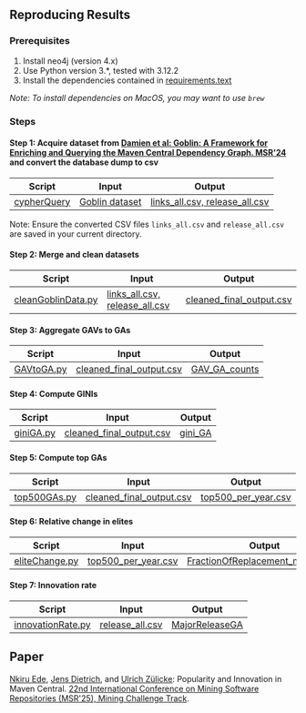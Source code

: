 ## Reproducing Results



### Prerequisites

1. Install neo4j (version 4.x)
2. Use Python version 3.*, tested with 3.12.2
3. Install the dependencies contained in [requirements.text](https://github.com/nkiru-ede/Popularity_and_Innovation_in_Maven_Central/blob/main/requirements.txt)

*Note: To install dependencies on MacOS, you may want to use `brew`*


### Steps

#### Step 1: Acquire dataset from [Damien et al: Goblin: A Framework for Enriching and Querying the Maven Central Dependency Graph. MSR'24](https://dl.acm.org/doi/10.1145/3643991.3644879) and convert the database dump to csv

| Script | Input | Output |
| --- | --- | --- |
|[cypherQuery](https://github.com/nkiru-ede/Popularity_and_Innovation_in_Maven_Central/blob/main/scripts/cypherQuery) |[Goblin dataset](https://zenodo.org/records/13734581)  |[links_all.csv, release_all.csv](https://doi.org/10.5281/zenodo.14184349)


Note: Ensure the converted CSV files `links_all.csv` and `release_all.csv` are saved in your current directory.

#### Step 2: Merge and clean datasets 

| Script | Input | Output |
| --- | --- | --- |
|[cleanGoblinData.py](https://github.com/nkiru-ede/Popularity_and_Innovation_in_Maven_Central/blob/main/scripts/cleanGoblinData.py)|[links_all.csv, release_all.csv](https://zenodo.org/uploads/14184350) |[cleaned_final_output.csv](https://doi.org/10.5281/zenodo.14184349)


#### Step 3: Aggregate GAVs to GAs 
| Script | Input | Output |
| --- | --- | --- |
|[GAVtoGA.py](https://github.com/nkiru-ede/Popularity_and_Innovation_in_Maven_Central/blob/main/scripts/GAVtoGA.py)|  [cleaned_final_output.csv](https://doi.org/10.5281/zenodo.14184349)| [GAV_GA_counts](https://github.com/nkiru-ede/Popularity_and_Innovation_in_Maven_Central/blob/main/plots/GAV_GA_counts.png)|



#### Step 4: Compute GINIs
| Script | Input | Output |
| --- | --- | --- |
|[giniGA.py](https://github.com/nkiru-ede/Popularity_and_Innovation_in_Maven_Central/blob/main/scripts/giniGA.py)|[cleaned_final_output.csv](https://doi.org/10.5281/zenodo.14184349)|[gini_GA](https://github.com/nkiru-ede/Popularity_and_Innovation_in_Maven_Central/blob/main/plots/gini_GA.png)|


#### Step 5: Compute top GAs
| Script | Input | Output |
| --- | --- | --- |
|[top500GAs.py](https://github.com/nkiru-ede/Popularity_and_Innovation_in_Maven_Central/blob/main/scripts/top500GAs.py)| [cleaned_final_output.csv](https://doi.org/10.5281/zenodo.14184349) |[top500_per_year.csv](https://zenodo.org/uploads/14184350) |


#### Step 6: Relative change in elites
| Script | Input | Output |
| ---| --- | --- |
|[eliteChange.py](https://github.com/nkiru-ede/Popularity_and_Innovation_in_Maven_Central/blob/main/scripts/eliteChange.py)| [top500_per_year.csv](https://doi.org/10.5281/zenodo.14184349)  |[FractionOfReplacement_minus2024](https://github.com/nkiru-ede/Popularity_and_Innovation_in_Maven_Central/blob/main/plots/FractionOfReplacement_minus2024.png)|

#### Step 7: Innovation rate
| Script | Input | Output |
| ---| --- | --- |
|[innovationRate.py](https://github.com/nkiru-ede/Popularity_and_Innovation_in_Maven_Central/blob/main/scripts/innovationRate.py)| [release_all.csv](https://doi.org/10.5281/zenodo.14184349) |[MajorReleaseGA](https://github.com/nkiru-ede/Popularity_and_Innovation_in_Maven_Central/blob/main/plots/MajorReleaseGA.png)|


## Paper
[Nkiru Ede](https://ecs.wgtn.ac.nz/Main/GradFavourEde), [Jens Dietrich](https://people.wgtn.ac.nz/jens.dietrich), and [Ulrich Zülicke](https://people.wgtn.ac.nz/uli.zuelicke): Popularity and Innovation in Maven Central. [22nd International Conference on Mining Software Repositories (MSR'25), Mining Challenge Track](https://2025.msrconf.org/).






